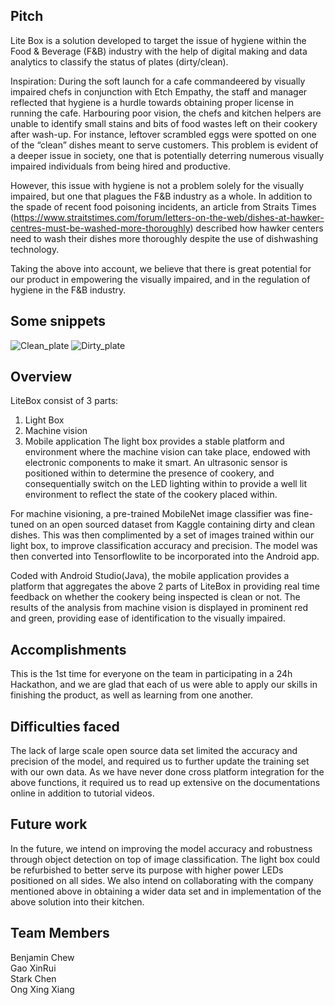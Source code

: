 ## Pitch

Lite Box is a solution developed to target the issue of hygiene within the Food & Beverage (F&B) industry with the help of digital making and data analytics to classify the status of plates (dirty/clean).

Inspiration:
During the soft launch for a cafe commandeered by visually impaired chefs in conjunction with Etch Empathy, the staff and manager reflected that hygiene is a hurdle towards obtaining proper license in running the cafe. Harbouring poor vision, the chefs and kitchen helpers are unable to identify small stains and bits of food wastes left on their cookery after wash-up. For instance, leftover scrambled eggs were spotted on one of the “clean” dishes meant to serve customers. This problem is evident of a deeper issue in society, one that is potentially deterring numerous visually impaired individuals from being hired and productive.

However, this issue with hygiene is not a problem solely for the visually impaired, but one that plagues the F&B industry as a whole. In addition to the spade of recent food poisoning incidents, an article from Straits Times (https://www.straitstimes.com/forum/letters-on-the-web/dishes-at-hawker-centres-must-be-washed-more-thoroughly) described how hawker centers need to wash their dishes more thoroughly despite the use of dishwashing technology. 

Taking the above into account, we believe that there is great potential for our product in empowering the visually impaired, and in the regulation of hygiene in the F&B industry.

## Some snippets

![Clean_plate](https://user-images.githubusercontent.com/44086084/66710931-aa62ab00-edb4-11e9-8762-05ccedb802ab.jpeg)
![Dirty_plate](https://user-images.githubusercontent.com/44086084/66710932-aa62ab00-edb4-11e9-82f2-199933931fbf.jpeg)


## Overview

LiteBox consist of 3 parts:
1. Light Box
2. Machine vision
3. Mobile application
The light box provides a stable platform and environment where the machine vision can take place, endowed with electronic components to make it smart. An ultrasonic sensor is positioned within to determine the presence of cookery, and consequentially switch on the LED lighting within to provide a well lit environment to reflect the state of the cookery placed within.

For machine visioning, a pre-trained MobileNet image classifier was fine-tuned on an open sourced dataset from Kaggle containing dirty and clean dishes. This was then complimented by a set of images trained within our light box, to improve classification accuracy and precision. The model was then converted into Tensorflowlite to be incorporated into the Android app. 

Coded with Android Studio(Java), the mobile application provides a platform that aggregates the above 2 parts of LiteBox in providing real time feedback on whether the cookery being inspected is clean or not. The results of the analysis from machine vision is displayed in prominent red and green, providing ease of identification to the visually impaired.

## Accomplishments

This is the 1st time for everyone on the team in participating in a 24h Hackathon, and we are glad that each of us were able to apply our skills in finishing the product, as well as learning from one another.

## Difficulties faced

The lack of large scale open source data set limited the accuracy and precision of the model, and required us to further update the training set with our own data. 
As we have never done cross platform integration for the above functions, it required us to read up extensive on the documentations online in addition to tutorial videos.

## Future work

In the future, we intend on improving the model accuracy and robustness through object detection on top of image classification.
The light box could be refurbished to better serve its purpose with higher power LEDs positioned on all sides.
We also intend on collaborating with the company mentioned above in obtaining a wider data set and in implementation of the above solution into their kitchen.

## Team Members

Benjamin Chew \
Gao XinRui \
Stark Chen \
Ong Xing Xiang 
